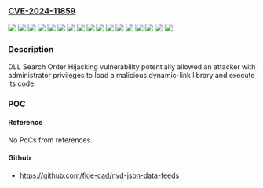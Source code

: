 ### [CVE-2024-11859](https://cve.mitre.org/cgi-bin/cvename.cgi?name=CVE-2024-11859)
![](https://img.shields.io/static/v1?label=Product&message=ESET%20Endpoint%20Antivirus%20for%20Windows&color=blue)
![](https://img.shields.io/static/v1?label=Product&message=ESET%20Endpoint%20Security%20for%20Windows&color=blue)
![](https://img.shields.io/static/v1?label=Product&message=ESET%20Internet%20Security&color=blue)
![](https://img.shields.io/static/v1?label=Product&message=ESET%20Mail%20Security%20for%20Microsoft%20Exchange%20Server&color=blue)
![](https://img.shields.io/static/v1?label=Product&message=ESET%20NOD32%20Antivirus&color=blue)
![](https://img.shields.io/static/v1?label=Product&message=ESET%20Safe%20Server&color=blue)
![](https://img.shields.io/static/v1?label=Product&message=ESET%20Security%20Ultimate&color=blue)
![](https://img.shields.io/static/v1?label=Product&message=ESET%20Security%20for%20Microsoft%20SharePoint%20Server&color=blue)
![](https://img.shields.io/static/v1?label=Product&message=ESET%20Server%20Security%20for%20Windows%20Server&color=blue)
![](https://img.shields.io/static/v1?label=Product&message=ESET%20Small%20Business%20Security&color=blue)
![](https://img.shields.io/static/v1?label=Product&message=ESET%20Smart%20Security%20Premium&color=blue)
![](https://img.shields.io/static/v1?label=Version&message=0%3C%3D%2011.1.10008.0%20&color=brighgreen)
![](https://img.shields.io/static/v1?label=Version&message=0%3C%3D%2011.1.12005.2%20&color=brighgreen)
![](https://img.shields.io/static/v1?label=Version&message=0%3C%3D%2011.1.15001.0%20&color=brighgreen)
![](https://img.shields.io/static/v1?label=Version&message=0%3C%3D%2012.0.2038.0%20&color=brighgreen)
![](https://img.shields.io/static/v1?label=Version&message=0%3C%3D%2018.0.12.0%20&color=brighgreen)
![](https://img.shields.io/static/v1?label=Vulnerability&message=CWE-427%20Uncontrolled%20Search%20Path%20Element&color=brighgreen)

### Description

DLL Search Order Hijacking vulnerability potentially allowed an attacker with administrator privileges to load a malicious dynamic-link library and execute its code.

### POC

#### Reference
No PoCs from references.

#### Github
- https://github.com/fkie-cad/nvd-json-data-feeds

